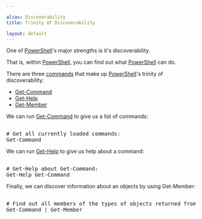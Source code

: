 ```yaml
---

alias: Discoverability
title: Trinity Of Discoverability

layout: default
---
```


One of [PowerShell](/PowerShell)'s major strengths is it's discoverability.

That is, within [PowerShell](/PowerShell), you can find out what [PowerShell](/PowerShell) can do.

There are three [commands](/PowerShell/Commands) that make up [PowerShell](/PowerShell)'s trinity of discoverability:

* [Get-Command](/PowerShell/Commands/Get-Command)
* [Get-Help](/PowerShell/Commands/Get-Help)
* [Get-Member](/PowerShell/Commands/Get-Member)

We can run [Get-Command](/PowerShell/Commands/Get-Command) to give us a list of commands:

<pre><br/><span class='Success'># Get all currently loaded commands:</span><br/><span class='Warning'>Get-Command</span><br/></pre>

We can run [Get-Help](/PowerShell/Commands/Get-Help) to give us help about a command:

<pre><br/><span class='Success'># Get-Help about Get-Command:</span><br/><span class='Warning'>Get-Help</span>&nbsp;<span class='Verbose'>Get-Command</span><br/></pre>


Finally, we can discover information about an objects by using Get-Member:

<pre><br/><span class='Success'># Find out all members of the types of objects returned from Get-Command:</span><br/><span class='Warning'>Get-Command</span>&nbsp;<span class='Magenta'>|</span>&nbsp;<span class='Warning'>Get-Member</span><br/></pre>
